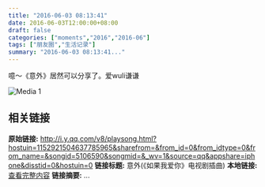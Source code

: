 ```yaml
---
title: "2016-06-03 08:13:41"
date: 2016-06-03T12:00:00+08:00
draft: false
categories: ["moments","2016","2016-06"]
tags: ["朋友圈","生活记录"]
summary: "2016-06-03 08:13:41..."
---
```


噫～《意外》居然可以分享了。爱wuli谦谦

![Media 1](/Moments/photos/2016-06-03/201606030813410.jpg)

## 相关链接

**原始链接:** http://i.y.qq.com/v8/playsong.html?hostuin=1152921504637785965&sharefrom=&from_id=0&from_idtype=0&from_name=&songid=5106590&songmid=&_wv=1&source=qq&appshare=iphone&disstid=0&hostuin=0
**链接标题:** 意外(《如果我爱你》电视剧插曲)
**本地链接:** [查看完整内容](/link_content/2016/06/2016-06-03-2/link_content/)
**链接摘要:** ...

